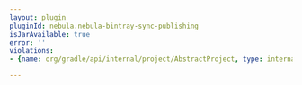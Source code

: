 ```yaml
---
layout: plugin
pluginId: nebula.nebula-bintray-sync-publishing
isJarAvailable: true
error: ''
violations:
- {name: org/gradle/api/internal/project/AbstractProject, type: internal-api-usage}

---
```

